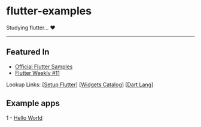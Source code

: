 # flutter-examples

Studying flutter... :heart:

--------------------------------------
## Featured In

- [Official Flutter Samples](https://github.com/flutter/samples/blob/master/INDEX.md)
- [Flutter Weekly #11](https://mailchi.mp/5db146a7468b/flutter-weekly-11)

Lookup Links: [[Setup Flutter](https://flutter.io/setup/)] [[Widgets Catalog](https://flutter.io/widgets/)] [[Dart Lang](https://flutter.io/bootstrap-into-dart/)]

## Example apps

1 - [Hello World](/hello_word)